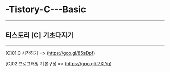 # -Tistory-C---Basic
-----------------------------------

## 티스토리 [C] 기초다지기

-----------------------------------

[C]01.C 시작하기 => (https://goo.gl/85sDpf)

[C]02.프로그래밍 기본구성 => (https://goo.gl/f7XtYq)
